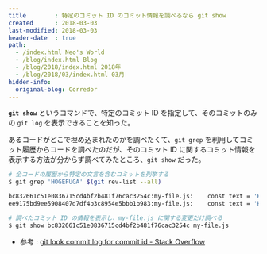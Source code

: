 ```yaml
---
title        : 特定のコミット ID のコミット情報を調べるなら git show
created      : 2018-03-03
last-modified: 2018-03-03
header-date  : true
path:
  - /index.html Neo's World
  - /blog/index.html Blog
  - /blog/2018/index.html 2018年
  - /blog/2018/03/index.html 03月
hidden-info:
  original-blog: Corredor
---
```


**`git show`** というコマンドで、特定のコミット ID を指定して、そのコミットのみの `git log` を表示できることを知った。

あるコードがどこで埋め込まれたのかを調べたくて、`git grep` を利用してコミット履歴からコードを調べたのだが、そのコミット ID に関するコミット情報を表示する方法が分からず調べてみたところ、`git show` だった。

```bash
# 全コードの履歴から特定の文言を含むコミットを列挙する
$ git grep 'HOGEFUGA' $(git rev-list --all)

bc832661c51e0836715cd4bf2b481f76cac3254c:my-file.js:    const text = 'HOGEFUGA-2';
ee9175bd9ee5908407d7df4b3c8954e5bbb1b983:my-file.js:    const text = 'HOGEFUGA';

# 調べたコミット ID の情報を表示し、my-file.js に関する変更だけ調べる
$ git show bc832661c51e0836715cd4bf2b481f76cac3254c my-file.js
```

- 参考 : [git look commit log for commit id - Stack Overflow](https://stackoverflow.com/questions/13398819/git-look-commit-log-for-commit-id/13398872)
